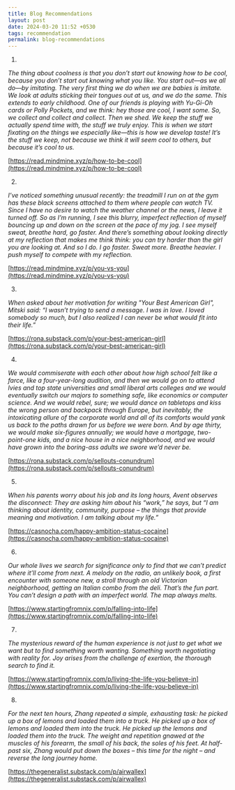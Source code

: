 ```yaml
---
title: Blog Recommendations
layout: post
date: 2024-03-20 11:52 +0530
tags: recommendation
permalink: blog-recommendations
---
```


1.
*The thing about coolness is that you don’t start out knowing how to be cool, because you don’t start out knowing what you like. You start out—as we all do—by imitating. The very first thing we do when we are babies is imitate. We look at adults sticking their tongues out at us, and we do the same. This extends to early childhood. One of our friends is playing with Yu-Gi-Oh cards or Polly Pockets, and we think: hey those are cool, I want some. So, we collect and collect and collect. Then we shed. We keep the stuff we actually spend time with, the stuff we truly enjoy. This is when we start fixating on the things we especially like—this is how we develop taste! It’s the stuff we keep, not because we think it will seem cool to others, but because it’s cool to us.*

[https://read.mindmine.xyz/p/how-to-be-cool](https://read.mindmine.xyz/p/how-to-be-cool)

2.
*I’ve noticed something unusual recently: the treadmill I run on at the gym has these black screens attached to them where people can watch TV. Since I have no desire to watch the weather channel or the news, I leave it turned off. So as I’m running, I see this blurry, imperfect reflection of myself bouncing up and down on the screen at the pace of my jog. I see myself sweat, breathe hard, go faster. And there’s something about looking directly at my reflection that makes me think think: you can try harder than the girl you are looking at. And so I do. I go faster. Sweat more. Breathe heavier. I push myself to compete with my reflection.*

[https://read.mindmine.xyz/p/you-vs-you](https://read.mindmine.xyz/p/you-vs-you)

3.
*When asked about her motivation for writing "Your Best American Girl", Mitski said: “I wasn’t trying to send a message. I was in love. I loved somebody so much, but I also realized I can never be what would fit into their life.”* 

[https://rona.substack.com/p/your-best-american-girl](https://rona.substack.com/p/your-best-american-girl)

4.
*We would commiserate with each other about how high school felt like a farce, like a four-year-long audition, and then we would go on to attend Ivies and top state universities and small liberal arts colleges and we would eventually switch our majors to something safe, like economics or computer science. And we would rebel, sure; we would dance on tabletops and kiss the wrong person and backpack through Europe, but inevitably, the intoxicating allure of the corporate world and all of its comforts would yank us back to the paths drawn for us before we were born. And by age thirty, we would make six-figures annually; we would have a mortgage, two-point-one kids, and a nice house in a nice neighborhood, and we would have grown into the boring-ass adults we swore we’d never be.* 

[https://rona.substack.com/p/sellouts-conundrum](https://rona.substack.com/p/sellouts-conundrum)

5.
*When his parents worry about his job and its long hours, Avent observes the disconnect: They are asking him about his “work,” he says, but “I am thinking about identity, community, purpose – the things that provide meaning and motivation. I am talking about my life.”*

[https://casnocha.com/happy-ambition-status-cocaine](https://casnocha.com/happy-ambition-status-cocaine)

6.
*Our whole lives we search for significance only to find that we can’t predict where it’ll come from next. A melody on the radio, an unlikely book, a first encounter with someone new, a stroll through an old Victorian neighborhood, getting an Italian combo from the deli. That’s the fun part. You can’t design a path with an imperfect world. The map always melts.*

[https://www.startingfromnix.com/p/falling-into-life](https://www.startingfromnix.com/p/falling-into-life)

7.
*The mysterious reward of the human experience is not just to get what we want but to find something worth wanting. Something worth negotiating with reality for. Joy arises from the challenge of exertion, the thorough search to find it.*

[https://www.startingfromnix.com/p/living-the-life-you-believe-in](https://www.startingfromnix.com/p/living-the-life-you-believe-in)

8.
*For the next ten hours, Zhang repeated a simple, exhausting task: he picked up a box of lemons and loaded them into a truck. He picked up a box of lemons and loaded them into the truck. He picked up the lemons and loaded them into the truck. The weight and repetition gnawed at the muscles of his forearm, the small of his back, the soles of his feet. At half-past six, Zhang would put down the boxes – this time for the night – and reverse the long journey home.*

[https://thegeneralist.substack.com/p/airwallex](https://thegeneralist.substack.com/p/airwallex)
